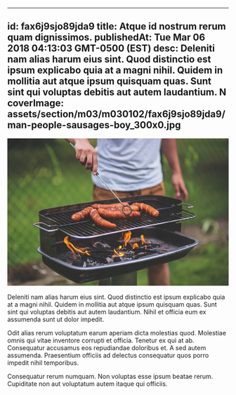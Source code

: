 
---
id: fax6j9sjo89jda9
title: Atque id nostrum rerum quam dignissimos.
publishedAt: Tue Mar 06 2018 04:13:03 GMT-0500 (EST)
desc: Deleniti nam alias harum eius sint. Quod distinctio est ipsum explicabo quia at a magni nihil. Quidem in mollitia aut atque ipsum quisquam quas. Sunt sint qui voluptas debitis aut autem laudantium. N
coverImage: assets/section/m03/m030102/fax6j9sjo89jda9/man-people-sausages-boy_300x0.jpg
---

![image from pexels.com](assets/section/m03/m030102/fax6j9sjo89jda9/man-people-sausages-boy.jpg)

Deleniti nam alias harum eius sint. Quod distinctio est ipsum explicabo quia at a magni nihil. Quidem in mollitia aut atque ipsum quisquam quas. Sunt sint qui voluptas debitis aut autem laudantium. Nihil et officia eum ex assumenda sunt ut dolor impedit.
 
Odit alias rerum voluptatum earum aperiam dicta molestias quod. Molestiae omnis qui vitae inventore corrupti et officia. Tenetur ex qui at ab. Consequatur accusamus eos repudiandae doloribus et. A sed autem assumenda. Praesentium officiis ad delectus consequatur quos porro impedit nihil temporibus.
 
Consequatur rerum numquam. Non voluptas esse ipsum beatae rerum. Cupiditate non aut voluptatum autem itaque qui officiis.

